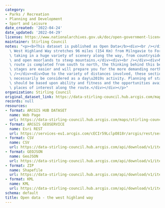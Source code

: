 ```yaml
---
category:
- Parks / Recreation
- Planning and Development
- Sport and Leisure
date_created: '2022-04-24'
date_updated: '2022-04-29'
license: https://www.nationalarchives.gov.uk/doc/open-government-licence/version/3/
maintainer: Stirling Council
notes: "<p><b>This dataset is published as Open Data</b><div><br /></div><div><div>The\
  \ West Highland Way stretches 96 miles (154 Km) from Milngavie to Fort William,\
  \ taking in a huge variety of scenery along the way, from countryside parks to loch-shores\
  \ and open moorlands to steep mountains.</div><div><br /></div><div>Normally the\
  \ route is completed from south to north, the thinking behind this being the southern\
  \ stages are easier and will prepare you for the more demanding northern stages.</div><div><br\
  \ /></div><div>Due to the variety of distances involved, these sections should not\
  \ necessarily be considered as a day\u2019s activity. Planning of stage lengths\
  \ should be based upon ability and fitness and the opportunities available to explore\
  \ places of interest along the route.</div></div></p>"
organization: Stirling Council
original_dataset_link: https://data-stirling-council.hub.arcgis.com/maps/stirling-council::open-data-the-west-highland-way
records: null
resources:
- format: ARCGIS HUB DATASET
  name: Web Page
  url: https://data-stirling-council.hub.arcgis.com/maps/stirling-council::open-data-the-west-highland-way
- format: ARCGIS GEOSERVICE
  name: Esri REST
  url: https://services-eu1.arcgis.com/cECIr59LclpO818r/arcgis/rest/services/West_Highland_Way/FeatureServer/4
- format: CSV
  name: CSV
  url: https://data-stirling-council.hub.arcgis.com/api/download/v1/items/91453426bbc54cd490e790cb993146b3/csv?layers=4
- format: GEOJSON
  name: GeoJSON
  url: https://data-stirling-council.hub.arcgis.com/api/download/v1/items/91453426bbc54cd490e790cb993146b3/geojson?layers=4
- format: ZIP
  name: Shapefile
  url: https://data-stirling-council.hub.arcgis.com/api/download/v1/items/91453426bbc54cd490e790cb993146b3/shapefile?layers=4
- format: KML
  name: KML
  url: https://data-stirling-council.hub.arcgis.com/api/download/v1/items/91453426bbc54cd490e790cb993146b3/kml?layers=4
schema: default
title: Open data - the west highland way
---
```


